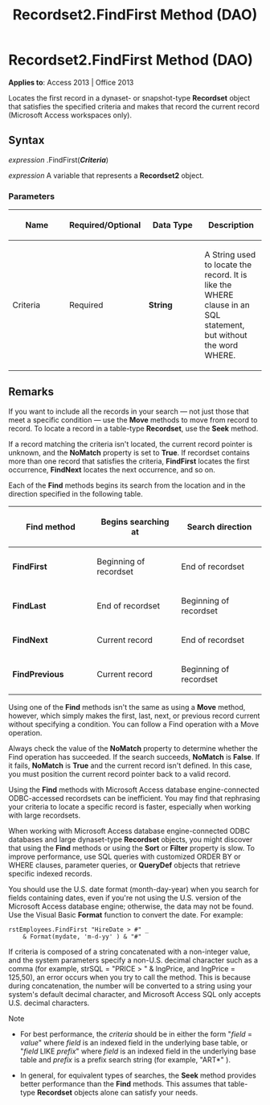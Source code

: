 ﻿---
title: Recordset2.FindFirst Method (DAO)
TOCTitle: FindFirst Method
ms:assetid: 2a18e81a-a9e5-cc1a-50b2-40c1f1b7fa06
ms:mtpsurl: https://msdn.microsoft.com/en-us/library/Ff192064(v=office.15)
ms:contentKeyID: 48543902
ms.date: 09/18/2015
mtps_version: v=office.15
---

# Recordset2.FindFirst Method (DAO)


**Applies to**: Access 2013 | Office 2013

Locates the first record in a dynaset- or snapshot-type **Recordset** object that satisfies the specified criteria and makes that record the current record (Microsoft Access workspaces only).

## Syntax

*expression* .FindFirst(***Criteria***)

*expression* A variable that represents a **Recordset2** object.

### Parameters

<table>
<colgroup>
<col style="width: 25%" />
<col style="width: 25%" />
<col style="width: 25%" />
<col style="width: 25%" />
</colgroup>
<thead>
<tr class="header">
<th><p>Name</p></th>
<th><p>Required/Optional</p></th>
<th><p>Data Type</p></th>
<th><p>Description</p></th>
</tr>
</thead>
<tbody>
<tr class="odd">
<td><p>Criteria</p></td>
<td><p>Required</p></td>
<td><p><strong>String</strong></p></td>
<td><p>A String used to locate the record. It is like the WHERE clause in an SQL statement, but without the word WHERE.</p></td>
</tr>
</tbody>
</table>


## Remarks

If you want to include all the records in your search — not just those that meet a specific condition — use the **Move** methods to move from record to record. To locate a record in a table-type **Recordset**, use the **Seek** method.

If a record matching the criteria isn't located, the current record pointer is unknown, and the **NoMatch** property is set to **True**. If recordset contains more than one record that satisfies the criteria, **FindFirst** locates the first occurrence, **FindNext** locates the next occurrence, and so on.

Each of the **Find** methods begins its search from the location and in the direction specified in the following table.

<table>
<colgroup>
<col style="width: 33%" />
<col style="width: 33%" />
<col style="width: 33%" />
</colgroup>
<thead>
<tr class="header">
<th><p>Find method</p></th>
<th><p>Begins searching at</p></th>
<th><p>Search direction</p></th>
</tr>
</thead>
<tbody>
<tr class="odd">
<td><p><strong>FindFirst</strong></p></td>
<td><p>Beginning of recordset</p></td>
<td><p>End of recordset</p></td>
</tr>
<tr class="even">
<td><p><strong>FindLast</strong></p></td>
<td><p>End of recordset</p></td>
<td><p>Beginning of recordset</p></td>
</tr>
<tr class="odd">
<td><p><strong>FindNext</strong></p></td>
<td><p>Current record</p></td>
<td><p>End of recordset</p></td>
</tr>
<tr class="even">
<td><p><strong>FindPrevious</strong></p></td>
<td><p>Current record</p></td>
<td><p>Beginning of recordset</p></td>
</tr>
</tbody>
</table>


Using one of the **Find** methods isn't the same as using a **Move** method, however, which simply makes the first, last, next, or previous record current without specifying a condition. You can follow a Find operation with a Move operation.

Always check the value of the **NoMatch** property to determine whether the Find operation has succeeded. If the search succeeds, **NoMatch** is **False**. If it fails, **NoMatch** is **True** and the current record isn't defined. In this case, you must position the current record pointer back to a valid record.

Using the **Find** methods with Microsoft Access database engine-connected ODBC-accessed recordsets can be inefficient. You may find that rephrasing your criteria to locate a specific record is faster, especially when working with large recordsets.

When working with Microsoft Access database engine-connected ODBC databases and large dynaset-type **Recordset** objects, you might discover that using the **Find** methods or using the **Sort** or **Filter** property is slow. To improve performance, use SQL queries with customized ORDER BY or WHERE clauses, parameter queries, or **QueryDef** objects that retrieve specific indexed records.

You should use the U.S. date format (month-day-year) when you search for fields containing dates, even if you're not using the U.S. version of the Microsoft Access database engine; otherwise, the data may not be found. Use the Visual Basic **Format** function to convert the date. For example:

    rstEmployees.FindFirst "HireDate > #" _ 
        & Format(mydate, 'm-d-yy' ) & "#" 

If criteria is composed of a string concatenated with a non-integer value, and the system parameters specify a non-U.S. decimal character such as a comma (for example, strSQL = "PRICE \> " & lngPrice, and lngPrice = 125,50), an error occurs when you try to call the method. This is because during concatenation, the number will be converted to a string using your system's default decimal character, and Microsoft Access SQL only accepts U.S. decimal characters.


> [!NOTE]
> <UL>
> <LI>
> <P>For best performance, the <EM>criteria</EM> should be in either the form "<EM>field</EM> = <EM>value</EM>" where <EM>field</EM> is an indexed field in the underlying base table, or "<EM>field</EM> LIKE <EM>prefix</EM>" where <EM>field</EM> is an indexed field in the underlying base table and <EM>prefix</EM> is a prefix search string (for example, "ART*" ).</P>
> <LI>
> <P>In general, for equivalent types of searches, the <STRONG>Seek</STRONG> method provides better performance than the <STRONG>Find</STRONG> methods. This assumes that table-type <STRONG>Recordset</STRONG> objects alone can satisfy your needs.</P></LI></UL>


